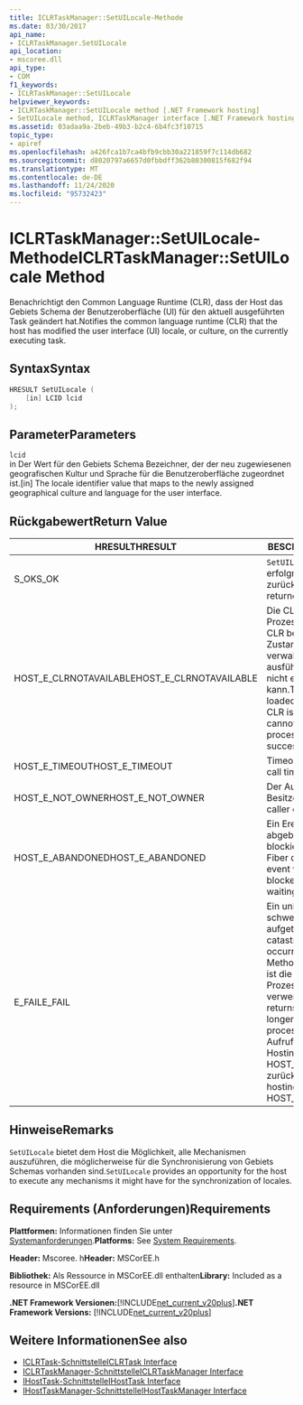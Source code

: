 ```yaml
---
title: ICLRTaskManager::SetUILocale-Methode
ms.date: 03/30/2017
api_name:
- ICLRTaskManager.SetUILocale
api_location:
- mscoree.dll
api_type:
- COM
f1_keywords:
- ICLRTaskManager::SetUILocale
helpviewer_keywords:
- ICLRTaskManager::SetUILocale method [.NET Framework hosting]
- SetUILocale method, ICLRTaskManager interface [.NET Framework hosting]
ms.assetid: 03adaa9a-2beb-49b3-b2c4-6b4fc3f10715
topic_type:
- apiref
ms.openlocfilehash: a426fca1b7ca4bfb9cbb30a221859f7c114db682
ms.sourcegitcommit: d8020797a6657d0fbbdff362b80300815f682f94
ms.translationtype: MT
ms.contentlocale: de-DE
ms.lasthandoff: 11/24/2020
ms.locfileid: "95732423"
---
```

# <a name="iclrtaskmanagersetuilocale-method"></a><span data-ttu-id="f8699-102">ICLRTaskManager::SetUILocale-Methode</span><span class="sxs-lookup"><span data-stu-id="f8699-102">ICLRTaskManager::SetUILocale Method</span></span>

<span data-ttu-id="f8699-103">Benachrichtigt den Common Language Runtime (CLR), dass der Host das Gebiets Schema der Benutzeroberfläche (UI) für den aktuell ausgeführten Task geändert hat.</span><span class="sxs-lookup"><span data-stu-id="f8699-103">Notifies the common language runtime (CLR) that the host has modified the user interface (UI) locale, or culture, on the currently executing task.</span></span>  
  
## <a name="syntax"></a><span data-ttu-id="f8699-104">Syntax</span><span class="sxs-lookup"><span data-stu-id="f8699-104">Syntax</span></span>  
  
```cpp  
HRESULT SetUILocale (  
    [in] LCID lcid  
);  
```  
  
## <a name="parameters"></a><span data-ttu-id="f8699-105">Parameter</span><span class="sxs-lookup"><span data-stu-id="f8699-105">Parameters</span></span>  

 `lcid`  
 <span data-ttu-id="f8699-106">in Der Wert für den Gebiets Schema Bezeichner, der der neu zugewiesenen geografischen Kultur und Sprache für die Benutzeroberfläche zugeordnet ist.</span><span class="sxs-lookup"><span data-stu-id="f8699-106">[in] The locale identifier value that maps to the newly assigned geographical culture and language for the user interface.</span></span>  
  
## <a name="return-value"></a><span data-ttu-id="f8699-107">Rückgabewert</span><span class="sxs-lookup"><span data-stu-id="f8699-107">Return Value</span></span>  
  
|<span data-ttu-id="f8699-108">HRESULT</span><span class="sxs-lookup"><span data-stu-id="f8699-108">HRESULT</span></span>|<span data-ttu-id="f8699-109">BESCHREIBUNG</span><span class="sxs-lookup"><span data-stu-id="f8699-109">Description</span></span>|  
|-------------|-----------------|  
|<span data-ttu-id="f8699-110">S_OK</span><span class="sxs-lookup"><span data-stu-id="f8699-110">S_OK</span></span>|<span data-ttu-id="f8699-111">`SetUILocale` wurde erfolgreich zurückgegeben.</span><span class="sxs-lookup"><span data-stu-id="f8699-111">`SetUILocale` returned successfully.</span></span>|  
|<span data-ttu-id="f8699-112">HOST_E_CLRNOTAVAILABLE</span><span class="sxs-lookup"><span data-stu-id="f8699-112">HOST_E_CLRNOTAVAILABLE</span></span>|<span data-ttu-id="f8699-113">Die CLR wurde nicht in einen Prozess geladen, oder die CLR befindet sich in einem Zustand, in dem Sie verwalteten Code nicht ausführen oder den-Befehl nicht erfolgreich verarbeiten kann.</span><span class="sxs-lookup"><span data-stu-id="f8699-113">The CLR has not been loaded into a process, or the CLR is in a state in which it cannot run managed code or process the call successfully.</span></span>|  
|<span data-ttu-id="f8699-114">HOST_E_TIMEOUT</span><span class="sxs-lookup"><span data-stu-id="f8699-114">HOST_E_TIMEOUT</span></span>|<span data-ttu-id="f8699-115">Timeout des Aufrufes.</span><span class="sxs-lookup"><span data-stu-id="f8699-115">The call timed out.</span></span>|  
|<span data-ttu-id="f8699-116">HOST_E_NOT_OWNER</span><span class="sxs-lookup"><span data-stu-id="f8699-116">HOST_E_NOT_OWNER</span></span>|<span data-ttu-id="f8699-117">Der Aufrufer ist nicht Besitzer der Sperre.</span><span class="sxs-lookup"><span data-stu-id="f8699-117">The caller does not own the lock.</span></span>|  
|<span data-ttu-id="f8699-118">HOST_E_ABANDONED</span><span class="sxs-lookup"><span data-stu-id="f8699-118">HOST_E_ABANDONED</span></span>|<span data-ttu-id="f8699-119">Ein Ereignis wurde abgebrochen, während ein blockierter Thread oder eine Fiber darauf wartete.</span><span class="sxs-lookup"><span data-stu-id="f8699-119">An event was canceled while a blocked thread or fiber was waiting on it.</span></span>|  
|<span data-ttu-id="f8699-120">E_FAIL</span><span class="sxs-lookup"><span data-stu-id="f8699-120">E_FAIL</span></span>|<span data-ttu-id="f8699-121">Ein unbekannter schwerwiegender Fehler ist aufgetreten.</span><span class="sxs-lookup"><span data-stu-id="f8699-121">An unknown catastrophic failure occurred.</span></span> <span data-ttu-id="f8699-122">Wenn eine Methode E_FAIL zurückgibt, ist die CLR innerhalb des Prozesses nicht mehr verwendbar.</span><span class="sxs-lookup"><span data-stu-id="f8699-122">When a method returns E_FAIL, the CLR is no longer usable within the process.</span></span> <span data-ttu-id="f8699-123">Nachfolgende Aufrufe von Hostingmethoden geben HOST_E_CLRNOTAVAILABLE zurück.</span><span class="sxs-lookup"><span data-stu-id="f8699-123">Subsequent calls to hosting methods return HOST_E_CLRNOTAVAILABLE.</span></span>|  
  
## <a name="remarks"></a><span data-ttu-id="f8699-124">Hinweise</span><span class="sxs-lookup"><span data-stu-id="f8699-124">Remarks</span></span>  

 <span data-ttu-id="f8699-125">`SetUILocale` bietet dem Host die Möglichkeit, alle Mechanismen auszuführen, die möglicherweise für die Synchronisierung von Gebiets Schemas vorhanden sind.</span><span class="sxs-lookup"><span data-stu-id="f8699-125">`SetUILocale` provides an opportunity for the host to execute any mechanisms it might have for the synchronization of locales.</span></span>  
  
## <a name="requirements"></a><span data-ttu-id="f8699-126">Requirements (Anforderungen)</span><span class="sxs-lookup"><span data-stu-id="f8699-126">Requirements</span></span>  

 <span data-ttu-id="f8699-127">**Plattformen:** Informationen finden Sie unter [Systemanforderungen](../../get-started/system-requirements.md).</span><span class="sxs-lookup"><span data-stu-id="f8699-127">**Platforms:** See [System Requirements](../../get-started/system-requirements.md).</span></span>  
  
 <span data-ttu-id="f8699-128">**Header:** Mscoree. h</span><span class="sxs-lookup"><span data-stu-id="f8699-128">**Header:** MSCorEE.h</span></span>  
  
 <span data-ttu-id="f8699-129">**Bibliothek:** Als Ressource in MSCorEE.dll enthalten</span><span class="sxs-lookup"><span data-stu-id="f8699-129">**Library:** Included as a resource in MSCorEE.dll</span></span>  
  
 <span data-ttu-id="f8699-130">**.NET Framework Versionen:**[!INCLUDE[net_current_v20plus](../../../../includes/net-current-v20plus-md.md)]</span><span class="sxs-lookup"><span data-stu-id="f8699-130">**.NET Framework Versions:** [!INCLUDE[net_current_v20plus](../../../../includes/net-current-v20plus-md.md)]</span></span>  
  
## <a name="see-also"></a><span data-ttu-id="f8699-131">Weitere Informationen</span><span class="sxs-lookup"><span data-stu-id="f8699-131">See also</span></span>

- [<span data-ttu-id="f8699-132">ICLRTask-Schnittstelle</span><span class="sxs-lookup"><span data-stu-id="f8699-132">ICLRTask Interface</span></span>](iclrtask-interface.md)
- [<span data-ttu-id="f8699-133">ICLRTaskManager-Schnittstelle</span><span class="sxs-lookup"><span data-stu-id="f8699-133">ICLRTaskManager Interface</span></span>](iclrtaskmanager-interface.md)
- [<span data-ttu-id="f8699-134">IHostTask-Schnittstelle</span><span class="sxs-lookup"><span data-stu-id="f8699-134">IHostTask Interface</span></span>](ihosttask-interface.md)
- [<span data-ttu-id="f8699-135">IHostTaskManager-Schnittstelle</span><span class="sxs-lookup"><span data-stu-id="f8699-135">IHostTaskManager Interface</span></span>](ihosttaskmanager-interface.md)
